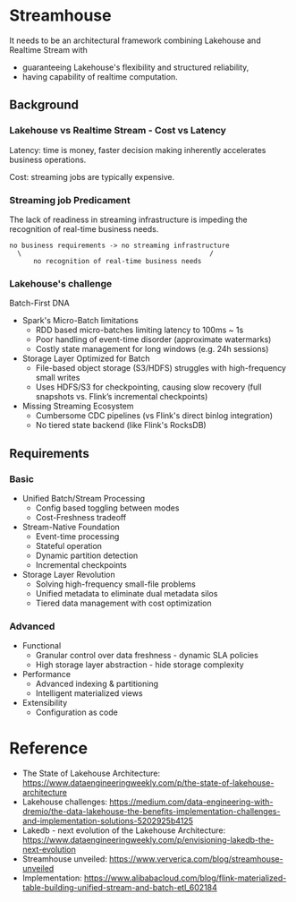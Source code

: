 # Streamhouse
It needs to be an architectural framework combining Lakehouse and Realtime Stream with
- guaranteeing Lakehouse's flexibility and structured reliability, 
- having capability of realtime computation.


## Background
### Lakehouse vs Realtime Stream - Cost vs Latency
Latency: time is money, faster decision making inherently accelerates business operations.

Cost: streaming jobs are typically expensive.

### Streaming job Predicament
The lack of readiness in streaming infrastructure is impeding the recognition of real-time business needs.

```
no business requirements -> no streaming infrastructure
  \                                               /
      no recognition of real-time business needs 
```

### Lakehouse's challenge
Batch-First DNA
- Spark's Micro-Batch limitations
  - RDD based micro-batches limiting latency to 100ms ~ 1s
  - Poor handling of event-time disorder (approximate watermarks)
  - Costly state management for long windows (e.g. 24h sessions)
- Storage Layer Optimized for Batch
  - File-based object storage (S3/HDFS) struggles with high-frequency small writes
  - Uses HDFS/S3 for checkpointing, causing slow recovery (full snapshots vs. Flink’s incremental checkpoints)
- Missing Streaming Ecosystem
  - Cumbersome CDC pipelines (vs Flink's direct binlog integration)
  - No tiered state backend (like Flink's RocksDB)


## Requirements
### Basic
- Unified Batch/Stream Processing
  - Config based toggling between modes
  - Cost-Freshness tradeoff
- Stream-Native Foundation
  - Event-time processing
  - Stateful operation
  - Dynamic partition detection
  - Incremental checkpoints
- Storage Layer Revolution
  - Solving high-frequency small-file problems
  - Unified metadata to eliminate dual metadata silos
  - Tiered data management with cost optimization

### Advanced
- Functional
  - Granular control over data freshness - dynamic SLA policies
  - High storage layer abstraction - hide storage complexity
- Performance
  - Advanced indexing & partitioning
  - Intelligent materialized views
- Extensibility
  - Configuration as code


# Reference
- The State of Lakehouse Architecture: https://www.dataengineeringweekly.com/p/the-state-of-lakehouse-architecture
- Lakehouse challenges: https://medium.com/data-engineering-with-dremio/the-data-lakehouse-the-benefits-implementation-challenges-and-implementation-solutions-5202925b4125
- Lakedb - next evolution of the Lakehouse Architecture: https://www.dataengineeringweekly.com/p/envisioning-lakedb-the-next-evolution
- Streamhouse unveiled: https://www.ververica.com/blog/streamhouse-unveiled
- Implementation: https://www.alibabacloud.com/blog/flink-materialized-table-building-unified-stream-and-batch-etl_602184

